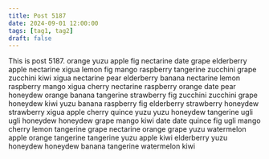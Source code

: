 ```yaml
---
title: Post 5187
date: 2024-09-01 12:00:00
tags: [tag1, tag2]
draft: false
---
```

This is post 5187.
orange
yuzu
apple
fig
nectarine
date
grape
elderberry
apple
nectarine
xigua
lemon
fig
mango
raspberry
tangerine
zucchini
grape
zucchini
kiwi
xigua
nectarine
pear
elderberry
banana
nectarine
lemon
raspberry
mango
xigua
cherry
nectarine
raspberry
orange
date
pear
honeydew
orange
banana
tangerine
strawberry
fig
zucchini
zucchini
grape
honeydew
kiwi
yuzu
banana
raspberry
fig
elderberry
strawberry
honeydew
strawberry
xigua
apple
cherry
quince
yuzu
yuzu
honeydew
tangerine
ugli
ugli
honeydew
honeydew
grape
mango
kiwi
date
date
quince
fig
ugli
mango
cherry
lemon
tangerine
grape
nectarine
orange
grape
yuzu
watermelon
apple
orange
tangerine
tangerine
yuzu
apple
kiwi
elderberry
yuzu
honeydew
honeydew
banana
tangerine
watermelon
kiwi
